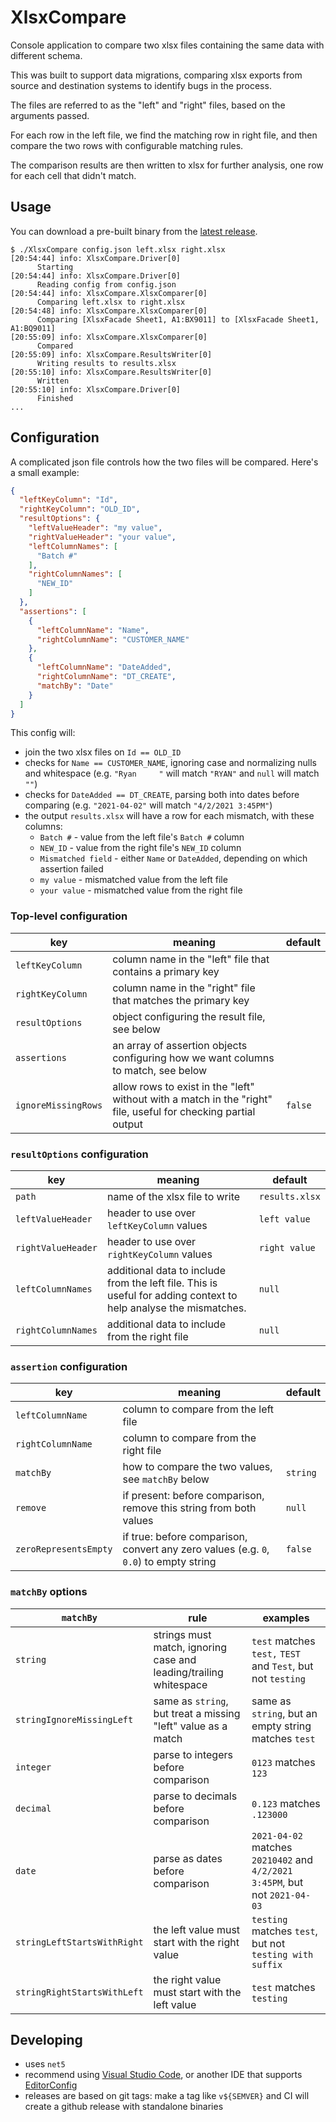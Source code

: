 # XlsxCompare

Console application to compare two xlsx files containing the same data with
different schema.

This was built to support data migrations, comparing xlsx exports from source
and destination systems to identify bugs in the process.

The files are referred to as the "left" and "right" files, based on the
arguments passed.

For each row in the left file, we find the matching row in right file, and then
compare the two rows with configurable matching rules.

The comparison results are then written to xlsx for further analysis, one row
for each cell that didn't match.

## Usage

You can download a pre-built binary from the [latest release](releases/latest).

```console
$ ./XlsxCompare config.json left.xlsx right.xlsx
[20:54:44] info: XlsxCompare.Driver[0]
      Starting
[20:54:44] info: XlsxCompare.Driver[0]
      Reading config from config.json
[20:54:44] info: XlsxCompare.XlsxComparer[0]
      Comparing left.xlsx to right.xlsx
[20:54:48] info: XlsxCompare.XlsxComparer[0]
      Comparing [XlsxFacade Sheet1, A1:BX9011] to [XlsxFacade Sheet1, A1:BQ9011]
[20:55:09] info: XlsxCompare.XlsxComparer[0]
      Compared
[20:55:09] info: XlsxCompare.ResultsWriter[0]
      Writing results to results.xlsx
[20:55:10] info: XlsxCompare.ResultsWriter[0]
      Written
[20:55:10] info: XlsxCompare.Driver[0]
      Finished
...
```

## Configuration

A complicated json file controls how the two files will be compared. Here's a small example:

```json
{
  "leftKeyColumn": "Id",
  "rightKeyColumn": "OLD_ID",
  "resultOptions": {
    "leftValueHeader": "my value",
    "rightValueHeader": "your value",
    "leftColumnNames": [
      "Batch #"
    ],
    "rightColumnNames": [
      "NEW_ID"
    ]
  },
  "assertions": [
    {
      "leftColumnName": "Name",
      "rightColumnName": "CUSTOMER_NAME"
    },
    {
      "leftColumnName": "DateAdded",
      "rightColumnName": "DT_CREATE",
      "matchBy": "Date"
    }
  ]
}
```

This config will:

* join the two xlsx files on `Id == OLD_ID`
* checks for `Name == CUSTOMER_NAME`, ignoring case and normalizing nulls and
  whitespace (e.g. `"Ryan     "` will match `"RYAN"` and `null` will match `""`)
* checks for `DateAdded == DT_CREATE`, parsing both into dates before comparing
  (e.g. `"2021-04-02"` will match `"4/2/2021 3:45PM"`)
* the output `results.xlsx` will have a row for each mismatch, with these columns:
  * `Batch #` - value from the left file's `Batch #` column
  * `NEW_ID` - value from the right file's `NEW_ID` column
  * `Mismatched field` - either `Name` or `DateAdded`, depending on which assertion failed
  * `my value` - mismatched value from the left file
  * `your value` - mismatched value from the right file

### Top-level configuration

|key|meaning|default|
|-|-|-|
|`leftKeyColumn`|column name in the "left" file that contains a primary key||
|`rightKeyColumn`|column name in the "right" file that matches the primary key||
|`resultOptions`|object configuring the result file, see below||
|`assertions`|an array of assertion objects configuring how we want columns to match, see below||
|`ignoreMissingRows`|allow rows to exist in the "left" without with a match in the "right" file, useful for checking partial output|`false`|

### `resultOptions` configuration

|key|meaning|default|
|-|-|-|
|`path`|name of the xlsx file to write|`results.xlsx`|
|`leftValueHeader`|header to use over `leftKeyColumn` values|`left value`|
|`rightValueHeader`|header to use over `rightKeyColumn` values|`right value`|
|`leftColumnNames`|additional data to include from the left file. This is useful for adding context to help analyse the mismatches.|`null`|
|`rightColumnNames`|additional data to include from the right file|`null`|

### `assertion` configuration

|key|meaning|default|
|-|-|-|
|`leftColumnName`|column to compare from the left file||
|`rightColumnName`|column to compare from the right file||
|`matchBy`|how to compare the two values, see `matchBy` below|`string`|
|`remove`|if present: before comparison, remove this string from both values|`null`|
|`zeroRepresentsEmpty`|if true: before comparison, convert any zero values (e.g. `0`, `0.0`) to empty string|`false`|

### `matchBy` options

|`matchBy`|rule|examples|
|-|-|-|
|`string`|strings must match, ignoring case and leading/trailing whitespace|`test` matches `test,` `TEST` and ` Test `, but not `testing`|
|`stringIgnoreMissingLeft`|same as `string`, but treat a missing "left" value as a match|same as `string`, but an empty string matches `test`|
|`integer`|parse to integers before comparison|`0123` matches `123`|
|`decimal`|parse to decimals before comparison|`0.123` matches `.123000`|
|`date`|parse as dates before comparison|`2021-04-02` matches `20210402` and `4/2/2021 3:45PM`, but not `2021-04-03`|
|`stringLeftStartsWithRight`|the left value must start with the right value|`testing` matches `test`, but not `testing with suffix`|
|`stringRightStartsWithLeft`|the right value must start with the left value|`test` matches `testing`|

## Developing

* uses `net5`
* recommend using [Visual Studio Code](https://code.visualstudio.com/), or
  another IDE that supports [EditorConfig](https://editorconfig.org/)
* releases are based on git tags: make a tag like `v${SEMVER}` and CI will
  create a github release with standalone binaries
